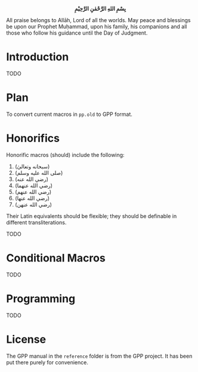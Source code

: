 <p align="center" style="font-weight: bold !important;">
    <span>بِسْمِ اللهِ الرَّحْمٰنِ الرَّحِيْمِ</span>
</p>

All praise belongs to Allāh, Lord of all the worlds. May peace and blessings be
upon our Prophet Muḥammad, upon his family, his companions and all those who
follow his guidance until the Day of Judgment.

# Introduction

TODO

# Plan

To convert current macros in `pp.old` to GPP format.

# Honorifics

Honorific macros (should) include the following:

1. (سبحانه وتعالىٰ)
2. (صلى الله عليه وسلم)
3. (رضي الله عنه)
4. (رضي الله عنهما)
5. (رضي الله عنهم)
6. (رضي الله عنها)
7. (رضي الله عنهن)


Their Latin equivalents should be flexible;
they should be definable in different transliterations.

TODO

# Conditional Macros

TODO

# Programming

TODO

# License

The GPP manual in the `reference` folder is from the GPP project.
It has been put there purely for convenience.

